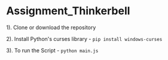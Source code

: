 # Assignment_Thinkerbell

1). Clone or download the repository

2). Install Python's curses library - ```pip install windows-curses```

3). To run the Script - ```python main.js```
